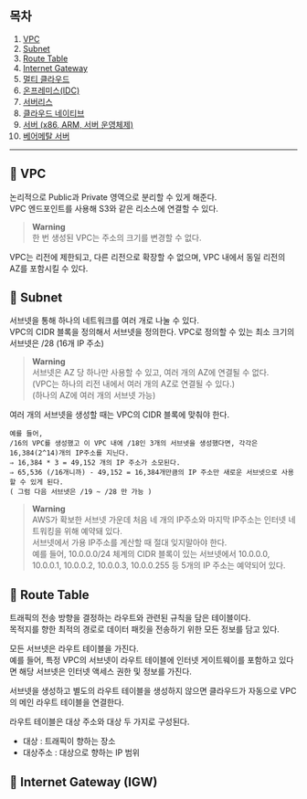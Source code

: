 ## 목차
1) [VPC](#-vpc)
2) [Subnet](#-subnet)
3) [Route Table](#-route-table)
4) [Internet Gateway](#-internet-gateway-igw)
5) [멀티 클라우드](#-멀티-클라우드)
6) [온프레미스(IDC)](#-온프레미스idc)
7) [서버리스](#-서버리스)
8) [클라우드 네이티브](#-클라우드-네이티브)
9) [서버 (x86, ARM, 서버 운영체제)](#-서버-x86-arm-서버-운영체제)
10) [베어메탈 서버](#-베어메탈-서버)
---

## 📎 VPC
논리적으로 Public과 Private 영역으로 분리할 수 있게 해준다. <br>
VPC 엔드포인트를 사용해 S3와 같은 리소스에 연결할 수 있다. <br>
> **Warning** <br>
> 한 번 생성된 VPC는 주소의 크기를 변경할 수 없다.

VPC는 리전에 제한되고, 다른 리전으로 확장할 수 없으며, VPC 내에서 동일 리전의 AZ를 포함시킬 수 있다. 

## 📎 Subnet
서브넷을 통해 하나의 네트워크를 여러 개로 나눌 수 있다. <br>
VPC의 CIDR 블록을 정의해서 서브넷을 정의한다. VPC로 정의할 수 있는 최소 크기의 서브넷은 /28 (16개 IP 주소)

> **Warning** <br>
> 서브넷은 AZ 당 하나만 사용할 수 있고, 여러 개의 AZ에 연결될 수 없다. <br>
> (VPC는 하나의 리전 내에서 여러 개의 AZ로 연결될 수 있다.) <br>
> (하나의 AZ에 여러 개의 서브넷 가능)

여러 개의 서브넷을 생성할 때는 VPC의 CIDR 블록에 맞춰야 한다. <br>
``` 
예를 들어,
/16의 VPC를 생성했고 이 VPC 내에 /18인 3개의 서브넷을 생성했다면, 각각은 16,384(2^14)개의 IP주소를 지닌다.
⇒ 16,384 * 3 = 49,152 개의 IP 주소가 소모된다.
⇒ 65,536 (/16개니까) - 49,152 = 16,384개만큼의 IP 주소만 새로운 서브넷으로 사용할 수 있게 된다. 
( 그럼 다음 서브넷은 /19 ~ /28 만 가능 )
```
> **Warning** <br>
> AWS가 확보한 서브넷 가운데 처음 네 개의 IP주소와 마지막 IP주소는 인터넷 네트워킹을 위해 예약돼 있다. <br>
> 서브넷에서 가용 IP주소를 계산할 때 절대 잊지말아야 한다.<br>
> 예를 들어, 10.0.0.0/24 체계의 CIDR 블록이 있는 서브넷에서 10.0.0.0, 10.0.0.1, 10.0.0.2, 10.0.0.3, 10.0.0.255 등 5개의 IP 주소는 예약되어 있다.

## 📎 Route Table
트래픽의 전송 방향을 결정하는 라우트와 관련된 규칙을 담은 테이블이다. <br>
목적지를 향한 최적의 경로로 데이터 패킷을 전송하기 위한 모든 정보를 담고 있다.

모든 서브넷은 라우트 테이블을 가진다. <br>
예를 들어, 특정 VPC의 서브넷이 라우트 테이블에 인터넷 게이트웨이를 포함하고 있다면 해당 서브넷은 인터넷 액세스 권한 및 정보를 가진다.

서브넷을 생성하고 별도의 라우트 테이블을 생성하지 않으면 클라우드가 자동으로 VPC의 메인 라우트 테이블을 연결한다.

라우트 테이블은 대상 주소와 대상 두 가지로 구성된다. <br>
- 대상 : 트래픽이 향하는 장소
- 대상주소 : 대상으로 향하는 IP 범위

## 📎 Internet Gateway (IGW)



